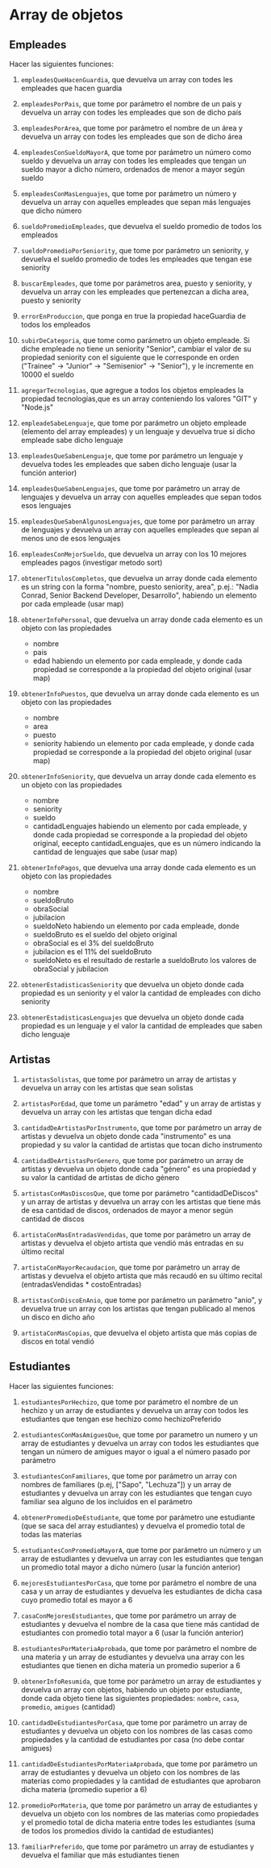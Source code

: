 # Array de objetos

## Empleades

Hacer las siguientes funciones:

1. `empleadesQueHacenGuardia`, que devuelva un array con todes les empleades que hacen guardia

2. `empleadesPorPais`, que tome por parámetro el nombre de un país y devuelva un array con todes les empleades que son de dicho país

3. `empleadesPorArea`, que tome por parámetro el nombre de un área y devuelva un array con todes les empleades que son de dicho área

4. `empleadesConSueldoMayorA`, que tome por parámetro un número como sueldo y devuelva un array con todes les empleades que tengan un sueldo mayor a dicho número, ordenados de menor a mayor según sueldo

5. `empleadesConMasLenguajes`, que tome por parámetro un número y devuelva un array con aquelles empleades que sepan más lenguajes que dicho número

6. `sueldoPromedioEmpleades`, que devuelva el sueldo promedio de todos los empleados

7. `sueldoPromedioPorSeniority`, que tome por parámetro un seniority, y devuelva el sueldo promedio de todes les empleades que tengan ese seniority

8. `buscarEmpleades`, que tome por parámetros area, puesto y seniority, y devuelva un array con les empleades que pertenezcan a dicha area, puesto y seniority

9. `errorEnProduccion`, que ponga en true la propiedad haceGuardia de todos los empleados

10. `subirDeCategoria`, que tome como parámetro un objeto empleade. Si diche empleade no tiene un seniority "Senior", cambiar el valor de su propiedad seniority con el siguiente que le corresponde en orden ("Trainee" -> "Junior" -> "Semisenior" -> "Senior"), y le incremente en 10000 el sueldo

11. `agregarTecnologias`, que agregue a todos los objetos empleades la propiedad tecnologías,que es un array conteniendo los valores "GIT" y "Node.js"

12. `empleadeSabeLenguaje`, que tome por parámetro un objeto empleade (elemento del array empleades) y un lenguaje y devuelva true si dicho empleade sabe dicho lenguaje

13. `empleadesQueSabenLenguaje`, que tome por parámetro un lenguaje y devuelva todes les empleades que saben dicho lenguaje (usar la función anterior)

14. `empleadesQueSabenLenguajes`, que tome por parámetro un array de lenguajes y devuelva un array con aquelles empleades que sepan todos esos lenguajes

15. `empleadesQueSabenAlgunosLenguajes`, que tome por parámetro un array de lenguajes y devuelva un array con aquelles empleades que sepan al menos uno de esos lenguajes

16. `empleadesConMejorSueldo`, que devuelva un array con los 10 mejores empleades pagos (investigar metodo sort)

17. `obtenerTitulosCompletos`, que devuelva un array donde cada elemento es un string con la forma "nombre, puesto seniority, area", p.ej.: "Nadia Conrad, Senior Backend Developer, Desarrollo", habiendo un elemento por cada empleade (usar map)

18. `obtenerInfoPersonal`, que devuelva un array donde cada elemento es un objeto con las propiedades
    - nombre
    - pais
    - edad
    habiendo un elemento por cada empleade, y donde cada propiedad se corresponde a la propiedad del objeto original (usar map)

19. `obtenerInfoPuestos`, que devuelva un array donde cada elemento es un objeto con las propiedades
    - nombre
    - area
    - puesto
    - seniority
    habiendo un elemento por cada empleade, y donde cada propiedad se corresponde a la propiedad del objeto original (usar map)

20. `obtenerInfoSeniority`, que devuelva un array donde cada elemento es un objeto con las propiedades
    - nombre
    - seniority
    - sueldo
    - cantidadLenguajes
    habiendo un elemento por cada empleade, y donde cada propiedad se corresponde a la propiedad del objeto original, eecepto cantidadLenguajes, que es un número indicando la cantidad de lenguajes que sabe (usar map)

21. `obtenerInfoPagos`, que devuelva una array donde cada elemento es un objeto con las propiedades
    - nombre
    - sueldoBruto
    - obraSocial
    - jubilacion
    - sueldoNeto
    habiendo un elemento por cada empleade, donde
    - sueldoBruto es el sueldo del objeto original
    - obraSocial es el 3% del sueldoBruto
    - jubilacion es el 11% del sueldoBruto
    - sueldoNeto es el resultado de restarle a sueldoBruto los valores de obraSocial y jubilacion

22. `obtenerEstadisticasSeniority` que devuelva un objeto donde cada propiedad es un seniority y el valor la cantidad de empleades con dicho seniority

23. `obtenerEstadisticasLenguajes` que devuelva un objeto donde cada propiedad es un lenguaje y el valor la cantidad de empleades que saben dicho lenguaje




## Artistas

1. `artistasSolistas`, que tome por parámetro un array de artistas y devuelva un array con les artistas que sean solistas

2. `artistasPorEdad`, que tome un parámetro "edad" y un array de artistas y devuelva un array con les artistas que tengan dicha edad

3. `cantidadDeArtistasPorInstrumento`, que tome por parámetro un array de artistas y devuelva un objeto donde cada "instrumento" es una propiedad y su valor la cantidad de artistas que tocan dicho instrumento

4. `cantidadDeArtistasPorGenero`, que tome por parámetro un array de artistas y devuelva un objeto donde cada "género" es una propiedad y su valor la cantidad de artistas de dicho género

5. `artistasConMasDiscosQue`, que tome por parámetro "cantidadDeDiscos" y un array de artistas y devuelva un array con les artistas que tiene más de esa cantidad de discos, ordenados de mayor a menor según cantidad de discos

6. `artistaConMasEntradasVendidas`, que tome por parámetro un array de artistas y devuelva el objeto artista que vendió más entradas en su último recital

7. `artistaConMayorRecaudacion`, que tome por parámetro un array de artistas y devuelva el objeto artista que más recaudó en su último recital (entradasVendidas * costoEntradas)

8. `artistasConDiscoEnAnio`, que tome por parámetro un parámetro "anio", y devuelva true un array con los artistas que tengan publicado al menos un disco en dicho año

9. `artistaConMasCopias`, que devuelva el objeto artista que más copias de discos en total vendió

## Estudiantes

Hacer las siguientes funciones:

1. `estudiantesPorHechizo`, que tome por parámetro el nombre de un hechizo y un array de estudiantes y devuelva un array con todos les estudiantes que tengan ese hechizo como hechizoPreferido

2. `estudiantesConMasAmiguesQue`, que tome por parametro un numero y un array de estudiantes y devuelva un array con todos les estudiantes que tengan un número de amigues mayor o igual a el número pasado por parámetro

3. `estudiantesConFamiliares`, que tome por parámetro un array con nombres de familiares (p.ej, ["Sapo", "Lechuza"]) y un array de estudiantes y devuelva un array con les estudiantes que tengan cuyo familiar sea alguno de los incluidos en el parámetro

4. `obtenerPromedioDeEstudiante`, que tome por parámetro une estudiante (que se saca del array estudiantes) y devuelva el promedio total de todas las materias

5. `estudiantesConPromedioMayorA`, que tome por parámetro un número y un array de estudiantes y devuelva un array con les estudiantes que tengan un promedio total mayor a dicho número (usar la función anterior)

6. `mejoresEstudiantesPorCasa`, que tome por parámetro el nombre de una casa y un array de estudiantes y devuelva les estudiantes de dicha casa cuyo promedio total es mayor a 6

7. `casaConMejoresEstudiantes`, que tome por parámetro un array de estudiantes y devuelva el nombre de la casa que tiene más cantidad de estudiantes con promedio total mayor a 6 (usar la función anterior)

8. `estudiantesPorMateriaAprobada`, que tome por parámetro el nombre de una materia y un array de estudiantes y devuelva una array con les estudiantes que tienen en dicha materia un promedio superior a 6

9. `obtenerInfoResumida`, que tome por parámetro un array de estudiantes y devuelva un array con objetos, habiendo un objeto por estudiante, donde cada objeto tiene las siguientes propiedades: `nombre`, `casa`, `promedio`, `amigues` (cantidad)

10. `cantidadDeEstudiantesPorCasa`, que tome por parámetro un array de estudiantes y devuelva un objeto con los nombres de las casas como propiedades y la cantidad de estudiantes por casa (no debe contar amigues)

11. `cantidadDeEstudiantesPorMateriaAprobada`, que tome por parámetro un array de estudiantes y devuelva un objeto con los nombres de las materias como propiedades y la cantidad de estudiantes que aprobaron dicha materia (promedio superior a 6)

12. `promedioPorMateria`, que tome por parámetro un array de estudiantes y devuelva un objeto con los nombres de las materias como propiedades y el promedio total de dicha materia entre todes les estudiantes (suma de todos los promedios divido la cantidad de estudiantes)

13. `familiarPreferido`, que tome por parámetro un array de estudiantes y devuelva el familiar que más estudiantes tienen